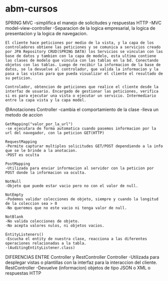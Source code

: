 # abm-cursos
SPRING MVC
    -simplifica el manejo de solicitudes y respuestas HTTP 
    -MVC model-view-controller
        -Separacion de la logica empresarial, la logica de presentacion y la logica de navegacion.
    
    El cliente hace peticiones por medio de la vista, y la capa de los controladores obtiene las peticiones y se comunica a servicios creado por JPA Repository CRUD(SPRING DATA) los Servicios se vinculan con las base de datos y tambien con la capa de modelo, esta ultima contiene las clases de modelo que vincula con las tablas en la bd. Conectando objetos con las tablas. Luego de recibir la informacion de la base de datos, se la devuelve al controlador, que valida la informacion y la pasa a las vistas para que pueda visualizar el cliente el resultado de su peticion.  

    Controlador, obtencion de peticiones que realice el cliente desde la interfaz de usuario. Encargado de gestionar las peticiones, verifica si es para ejecutar una vista o ejecutar un servicio. Intermediario entre la capa vista y la capa model.

@Anotaciones
    Controller
    -cambia el comportamiento de la clase
        -lleva un metodo de accion
    
    GetMapping("valor_por_la_url")
    -se ejecutara de forma automatica cuando pasemos informacion por la url del navegador, con la peticion GET(HTTP)

    RequestMapping
    -Permite capturar multiples solicitudes GET/POST dependiendo a la info que se le brinde a la anotacion.
    -POST es oculta

    PostMapping
    -Utilizada para enviar informacion al servidor con la peticion por POST donde la informacion va oculta.

    NotNull
    -Objeto que puede estar vacio pero no con el valor de null.

    NotEmpty
    -Podemos validar colecciones de objeto, siempre y cuando la longitud de la coleccion sea > 0
    -No queremos que no este vacio ni tenga valor de null.

    NotBlank
    -No valida colecciones de objeto.
    -No acepta valores nulos, ni objetos vacios.

    EntityListeners()
    -Escucha el entity de nuestra clase, reacciona a las diferentes operaciones relacionadas a la tabla.
    -(AuditingEntityListener.class) 

DIFERENCIAS ENTRE Controller y RestController
    Controller
    -Utilizada para desplegar vistas o plantillas con la interfaz para la interaccion del cliente.
    RestController
    -Devuelve (informacion) objetos de tipo JSON o XML o respuestas HTTP

